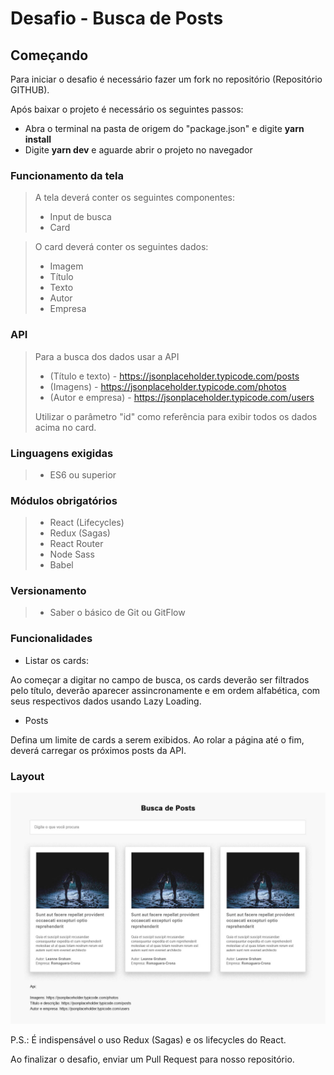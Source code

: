 # Desafio - Busca de Posts

## Começando
Para iniciar o desafio é necessário fazer um fork no repositório (Repositório GITHUB).

Após baixar o projeto é necessário os seguintes passos:
- Abra o terminal na pasta de origem do "package.json" e digite **yarn install**
- Digite **yarn dev** e aguarde abrir o projeto no navegador



### Funcionamento da tela
> A tela deverá conter os seguintes componentes:
> - Input de busca
> - Card

> O card deverá conter os seguintes dados:
> - Imagem
> - Título
> - Texto
> - Autor
> - Empresa



### API
> Para a busca dos dados usar a API
> - (Título e texto) - https://jsonplaceholder.typicode.com/posts
> - (Imagens) - https://jsonplaceholder.typicode.com/photos
> - (Autor e empresa) - https://jsonplaceholder.typicode.com/users
>
> Utilizar o parâmetro "id" como referência para exibir todos os dados acima no card.



### Linguagens exigidas
> - ES6 ou superior



### Módulos obrigatórios
> - React (Lifecycles)
> - Redux (Sagas)
> - React Router
> - Node Sass
> - Babel



### Versionamento
> - Saber o básico de Git ou GitFlow



### Funcionalidades
- Listar os cards:

Ao começar a digitar no campo de busca, os cards deverão ser filtrados pelo título, deverão aparecer assincronamente e em ordem alfabética, com seus respectivos dados usando Lazy Loading.

- Posts 

Defina um limite de cards a serem exibidos. Ao rolar a página até o fim, deverá carregar os próximos posts da API.



### Layout
![alt text](./challenge.jpg)

P.S.: É indispensável o uso Redux (Sagas) e os lifecycles do React.

Ao finalizar o desafio, enviar um Pull Request para nosso repositório.
